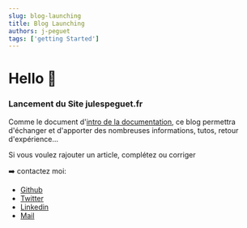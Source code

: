 ```yaml
---
slug: blog-launching
title: Blog Launching
authors: j-peguet
tags: ['getting Started']
---
```


# Hello :rocket:

### Lancement du Site julespeguet.fr

Comme le document d'[intro de la documentation](/docs/), ce blog permettra d'échanger et d'apporter des nombreuses informations, tutos, retour d'expérience...

Si vous voulez rajouter un article, complétez ou corriger 

:arrow_right: contactez moi:

* [Github](https://github.com/j-peguet)
* [Twitter](https://twitter.com/Jules_Peguet)
* [Linkedin](https://www.linkedin.com/in/jules-peguet/)
* [Mail](mailto:jules.peguet@epsi.fr)
